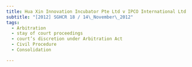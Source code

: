 ```yaml
---
title: Hua Xin Innovation Incubator Pte Ltd v IPCO International Ltd
subtitle: "[2012] SGHCR 18 / 14\_November\_2012"
tags:
  - Arbitration
  - stay of court proceedings
  - court’s discretion under Arbitration Act
  - Civil Procedure
  - Consolidation

---
```


